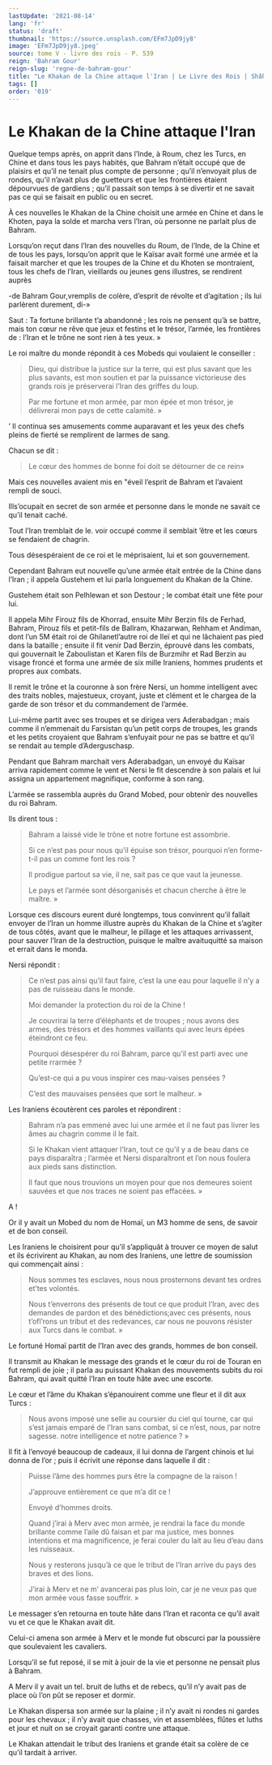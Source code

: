 ```yaml
---
lastUpdate: '2021-08-14'
lang: 'fr'
status: 'draft'
thumbnail: 'https://source.unsplash.com/EFm7JpD9jy8'
image: 'EFm7JpD9jy8.jpeg'
source: tome V - livre des rois - P. 539
reign: 'Bahram Gour'
reign-slug: 'regne-de-bahram-gour'
title: "Le Khakan de la Chine attaque l'Iran | Le Livre des Rois | Shâhnâmeh"
tags: []
order: '019'
---
```


<!-- LTeX: language=fr -->

# Le Khakan de la Chine attaque l'Iran

Quelque temps après, on apprit dans l’Inde, à Roum, chez les Turcs, en Chine et dans tous les pays habités, que Bahram n’était occupé que de plaisirs et qu’il ne tenait plus compte de personne ; qu’il n’envoyait plus de rondes, qu’il n’avait plus de guetteurs et que les frontières étaient dépourvues de gardiens ; qu’il passait son temps à se divertir et ne savait pas ce qui se faisait en public ou en secret.

À ces nouvelles le Khakan de la Chine choisit une armée en Chine et dans le Khoten, paya la solde et marcha vers l’Iran, où personne ne parlait plus de Bahram.

Lorsqu’on reçut dans l’Iran des nouvelles du Roum, de l’Inde, de la Chine et de tous les pays, lorsqu’on apprit que le Kaïsar avait formé une armée et la faisait marcher et que les troupes de la Chine et du Khoten se montraient, tous les chefs de l’Iran, vieillards ou jeunes gens illustres, se rendirent auprès

-de Bahram Gour,vremplis de colère, d’esprit de révolte et d’agitation ; ils lui parlèrent durement, di-»

Saut : Ta fortune brillante t’a abandonné ; les rois ne pensent qu’à se battre, mais ton cœur ne rêve que jeux et festins et le trésor, l’armée, les frontières de : l’Iran et le trône ne sont rien à tes yeux. »

Le roi maître du monde répondit à ces Mobeds qui voulaient le conseiller :

> Dieu, qui distribue la justice sur la terre, qui est plus savant que les plus savants, est mon soutien et par la puissance victorieuse des grands rois je préserverai l’Iran des griffes du loup.
>
> Par me fortune et mon armée, par mon épée et mon trésor, je délivrerai mon pays de cette calamité. »

’ Il continua ses amusements comme auparavant et les yeux des chefs pleins de fierté se remplirent de larmes de sang.

Chacun se dit :

> Le cœur des hommes de bonne foi doit se détourner de ce rein»

Mais ces nouvelles avaient mis en "éveil l’esprit de Bahram et l’avaient rempli de souci.

Ills’ocupait en secret de son armée et personne dans le monde ne savait ce qu’il tenait caché.

Tout l’Iran tremblait de le. voir occupé comme il semblait ’être et les cœurs se fendaient de chagrin.

Tous désespéraient de ce roi et le méprisaient, lui et son gouvernement.

Cependant Bahram eut nouvelle qu’une armée était entrée de la Chine dans l’Iran ; il appela Gustehem et lui parla longuement du Khakan de la Chine.

Gustehem était son Pelhlewan et son Destour ; le combat était une fête pour lui.

Il appela Mihr Firouz fils de Khorrad, ensuite Mihr Berzin fils de Ferhad, Bahram, Pirouz fils et petit-fils de Ballram, Khazarwan, Rehham et Andiman, dont l’un 5M était roi de Ghilanetl’autre roi de Ileï et qui ne lâchaient pas pied dans la bataille ; ensuite il fit venir Dad Berzin, éprouvé dans les combats, qui gouvernait le Zaboulistan et Karen fils de Burzmihr et Rad Berzin au visage froncé et forma une armée de six mille Iraniens, hommes prudents et propres aux combats.

Il remit le trône et la couronne à son frère Nersi, un homme intelligent avec des traits nobles, majestueux, croyant, juste et clément et le chargea de la garde de son trésor et du commandement de l’armée.

Lui-même partit avec ses troupes et se dirigea vers Aderabadgan ; mais comme il n’emmenait du Farsistan qu’un petit corps de troupes, les grands et les petits croyaient que Bahram s’enfuyait pour ne pas se battre et qu’il se rendait au temple d’Aderguschasp.

Pendant que Bahram marchait vers Aderabadgan, un envoyé du Kaïsar arriva rapidement comme le vent et Nersi le fit descendre à son palais et lui assigna un appartement magnifique, conforme à son rang.

L’armée se rassembla auprès du Grand Mobed, pour obtenir des nouvelles du roi Bahram.

Ils dirent tous :

> Bahram a laissé vide le trône et notre fortune est assombrie.
>
> Si ce n’est pas pour nous qu’il épuise son trésor, pourquoi n’en forme-t-il pas un comme font les rois ?
>
> Il prodigue partout sa vie, il ne, sait pas ce que vaut la jeunesse.
>
> Le pays et l’armée sont désorganisés et chacun cherche à être le maître. »

Lorsque ces discours eurent duré longtemps, tous convinrent qu’il fallait envoyer de l’Iran un homme illustre auprès du Khakan de la Chine et s’agiter de tous côtés, avant que le malheur, le pillage et les attaques arrivassent, pour sauver l’Iran de la destruction, puisque le maître avaituquitté sa maison et errait dans le monda.

Nersi répondit :

> Ce n’est pas ainsi qu’il faut faire, c’est la une eau pour laquelle il n’y a pas de ruisseau dans le monde.
>
> Moi demander la protection du roi de la Chine !
>
> Je couvrirai la terre d’éléphants et de troupes ; nous avons des armes, des trésors et des hommes vaillants qui avec leurs épées éteindront ce feu.
>
> Pourquoi désespérer du roi Bahram, parce qu’il est parti avec une petite rrarmée ?
>
> Qu’est-ce qui a pu vous inspirer ces mau-vaises pensées ?
>
> C’est des mauvaises pensées que sort le malheur. »

Les Iraniens écoutèrent ces paroles et répondirent :

> Bahram n’a pas emmené avec lui une armée et il ne faut pas livrer les âmes au chagrin comme il le fait.
>
> Si le Khakan vient attaquer l’Iran, tout ce qu’il y a de beau dans ce pays disparaîtra ; l’armée et Nersi disparaîtront et l’on nous foulera aux pieds sans distinction.
>
> Il faut que nous trouvions un moyen pour que nos demeures soient sauvées et que nos traces ne soient pas effacées. »

A !

Or il y avait un Mobed du nom de Homaï, un M3 homme de sens, de savoir et de bon conseil.

Les Iraniens le choisirent pour qu’il s’appliquât à trouver ce moyen de salut et ils écrivirent au Khakan, au nom des Iraniens, une lettre de soumission qui commençait ainsi :

> Nous sommes tes esclaves, nous nous prosternons devant tes ordres et’tes volontés.
>
> Nous t’enverrons des présents de tout ce que produit l’Iran, avec des demandes de pardon et des bénédictions;avec ces présents, nous t’ofl’rons un tribut et des redevances, car nous ne pouvons résister aux Turcs dans le combat. »

Le fortuné Homaï partit de l’Iran avec des grands, hommes de bon conseil.

Il transmit au Khakan le message des grands et le cœur du roi de Touran en fut rempli de joie ; il parla au puissant Khakan des mouvements subits du roi Bahram, qui avait quitté l’Iran en toute hâte avec une escorte.

Le cœur et l’âme du Khakan s’épanouirent comme une fleur et il dit aux Turcs :

> Nous avons imposé une selle au coursier du ciel qui tourne, car qui s’est jamais emparé de l’Iran sans combat, si ce n’est, nous, par notre sagesse. notre intelligence et notre patience ? »

Il fit à l’envoyé beaucoup de cadeaux, il lui donna de l’argent chinois et lui donna de l’or ; puis il écrivit une réponse dans laquelle il dit :

> Puisse l’âme des hommes purs être la compagne de la raison !
>
> J’approuve entièrement ce que m’a dit ce !
>
> Envoyé d’hommes droits.
>
> Quand j’irai à Merv avec mon armée, je rendrai la face du monde brillante comme l’aile dû faisan et par ma justice, mes bonnes intentions et ma magnificence, je ferai couler du lait au lieu d’eau dans les ruisseaux.
>
> Nous y resterons jusqu’à ce que le tribut de l’Iran arrive du pays des braves et des lions.
>
> J’irai à Merv et ne m’ avancerai pas plus loin, car je ne veux pas que mon armée vous fasse souffrir. »

Le messager s’en retourna en toute hâte dans l’Iran et raconta ce qu’il avait vu et ce que le Khakan avait dit.

Celui-ci amena son armée à Merv et le monde fut obscurci par la poussière que soulevaient les cavaliers.

Lorsqu’il se fut reposé, il se mit à jouir de la vie et personne ne pensait plus à Bahram.

A Merv il y avait un tel. bruit de luths et de rebecs, qu’il n’y avait pas de place où l’on pût se reposer et dormir.

Le Khakan dispersa son armée sur la plaine ; il n’y avait ni rondes ni gardes pour les chevaux ; il n’y avait que chasses, vin et assemblées, flûtes et luths et jour et nuit on se croyait garanti contre une attaque.

Le Khakan attendait le tribut des Iraniens et grande était sa colère de ce qu’il tardait à arriver.
